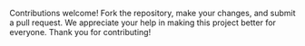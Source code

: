 Contributions welcome! Fork the repository, make your changes, and submit 
a pull request. We appreciate your help in making this project better for
everyone. Thank you for contributing!
